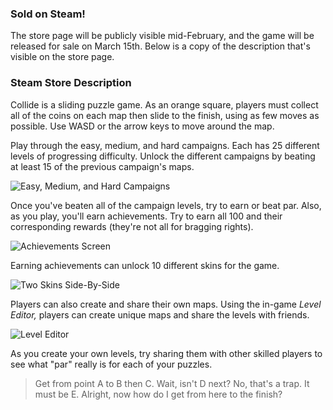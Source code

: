 ### Sold on Steam!

The store page will be publicly visible mid-February, and the game will be released for sale on March 15th.
Below is a copy of the description that's visible on the store page.

### Steam Store Description

Collide is a sliding puzzle game. As an orange square,
players must collect all of the coins on each map then slide to the finish,
using as few moves as possible. Use WASD or the arrow keys to move around the map.

Play through the easy, medium, and hard campaigns.
Each has 25 different levels of progressing difficulty.
Unlock the different campaigns by beating at least 15 of the previous campaign's maps.

![Easy, Medium, and Hard Campaigns](/assets/images/collide-marketing/campaign.png)

Once you've beaten all of the campaign levels, try to earn or beat par.
Also, as you play, you'll earn achievements.
Try to earn all 100 and their corresponding rewards (they're not all for bragging rights).

![Achievements Screen](/assets/images/collide-marketing/achievements_more.png)

Earning achievements can unlock 10 different skins for the game.

![Two Skins Side-By-Side](/assets/images/collide-marketing/skinsExample.png)

Players can also create and share their own maps.
Using the in-game _Level Editor,_ players can create unique maps and share the levels with friends.

![Level Editor](/assets/images/collide-marketing/editor.png)

As you create your own levels, try sharing them with other skilled players
to see what "par" really is for each of your puzzles.

> Get from point A to B then C. Wait, isn't D next? No, that's a trap. It must be E. Alright, now how do I get from here to the finish?
